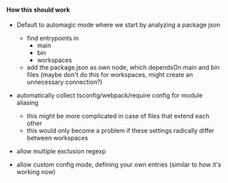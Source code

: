 #### How this should work

- Default to automagic mode where we start by analyzing a package json

  - find entrypoints in
    - main
    - bin
    - workspaces
  - add the package.json as own node, which dependsOn main and bin files (maybe don't do this for workspaces, might create an unnecessary connection?)

- automatically collect tsconfig/webpack/require config for module aliasing

  - this might be more complicated in case of files that extend each other
  - this would only become a problem if these settings radically differ between workspaces

- allow multiple exclusion regexp

- allow custom config mode, defining your own entries (similar to how it's working now)
